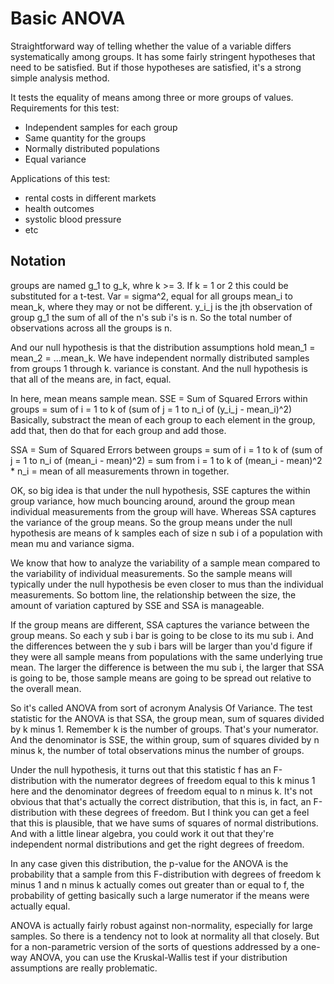 # Basic ANOVA

Straightforward way of telling whether the value of a variable differs systematically among groups. It has some fairly stringent hypotheses that need to be satisfied. But if those hypotheses are satisfied, it's a strong simple analysis method.

It tests the equality of means among three or more groups of values.
Requirements for this test: 
* Independent samples for each group
* Same quantity for the groups
* Normally distributed populations
* Equal variance

Applications of this test: 
* rental costs in different markets
* health outcomes
* systolic blood pressure
* etc

## Notation
groups are named g_1 to g_k, whre k >= 3. 
If k = 1 or 2 this could be substituted for a t-test. 
Var = sigma^2, equal for all groups
mean_i to mean_k, where they may or not be different.
y_i_j is the jth observation of group g_1
the sum of all of the n's sub i's is n. So the total number of observations across all the groups is n.

And our null hypothesis is that the distribution assumptions hold mean_1 = mean_2 = ...mean_k. 
We have independent normally distributed samples from groups 1 through k. 
variance is constant. And the null hypothesis is that all of the means are, in fact, equal.

In here, mean means sample mean.
SSE = Sum of Squared Errors within groups = sum of i = 1 to k of (sum of j = 1 to n_i of (y_i_j - mean_i)^2)
Basically, substract the mean of each group to each element in the group, add that, then do that for each group and add those. 

SSA = Sum of Squared Errors between groups = sum of i = 1 to k of (sum of j = 1 to n_i of (mean_i - mean)^2) = sum from i = 1 to k of (mean_i - mean)^2 * n_i = mean of all measurements thrown in together. 

OK, so big idea is that under the null hypothesis, SSE captures the within group variance, how much bouncing around, around the group mean individual measurements from the group will have. Whereas SSA captures the variance of the group means. So the group means under the null hypothesis are means of k samples each of size n sub i of a population with mean mu and variance sigma.

We know that how to analyze the variability of a sample mean compared to the variability of individual measurements. So the sample means will typically under the null hypothesis be even closer to mus than the individual measurements. So bottom line, the relationship between the size, the amount of variation captured by SSE and SSA is manageable.

If the group means are different, SSA captures the variance between the group means. So each y sub i bar is going to be close to its mu sub i. And the differences between the y sub i bars will be larger than you'd figure if they were all sample means from populations with the same underlying true mean. The larger the difference is between the mu sub i, the larger that SSA is going to be, those sample means are going to be spread out relative to the overall mean.

So it's called ANOVA from sort of acronym Analysis Of Variance. The test statistic for the ANOVA is that SSA, the group mean, sum of squares divided by k minus 1. Remember k is the number of groups. That's your numerator. And the denominator is SSE, the within group, sum of squares divided by n minus k, the number of total observations minus the number of groups.

Under the null hypothesis, it turns out that this statistic f has an F-distribution with the numerator degrees of freedom equal to this k minus 1 here and the denominator degrees of freedom equal to n minus k. It's not obvious that that's actually the correct distribution, that this is, in fact, an F-distribution with these degrees of freedom. But I think you can get a feel that this is plausible, that we have sums of squares of normal distributions. And with a little linear algebra, you could work it out that they're independent normal distributions and get the right degrees of freedom.

In any case given this distribution, the p-value for the ANOVA is the probability that a sample from this F-distribution with degrees of freedom k minus 1 and n minus k actually comes out greater than or equal to f, the probability of getting basically such a large numerator if the means were actually equal.

ANOVA is actually fairly robust against non-normality, especially for large samples. So there is a tendency not to look at normality all that closely. But for a non-parametric version of the sorts of questions addressed by a one-way ANOVA, you can use the Kruskal-Wallis test if your distribution assumptions are really problematic.